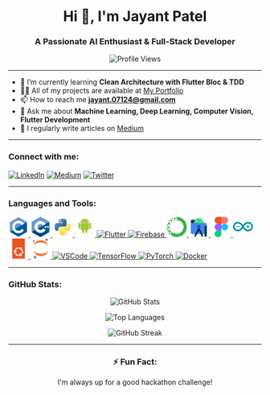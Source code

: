 <h1 align="center">Hi 👋, I'm Jayant Patel</h1>
<h3 align="center">A Passionate AI Enthusiast & Full-Stack Developer</h3>

<p align="center">
  <img src="https://komarev.com/ghpvc/?username=Jayant07124&label=Profile%20views&color=0e75b6&style=flat" alt="Profile Views" />
</p>

---

- 🌱 I’m currently learning **Clean Architecture with Flutter Bloc & TDD**
- 👨‍💻 All of my projects are available at [My Portfolio](https://your-portfolio-link.com)
- 📫 How to reach me **jayant.07124@gmail.com**
- 💬 Ask me about **Machine Learning, Deep Learning, Computer Vision, Flutter Development**
- 📝 I regularly write articles on [Medium](https://medium.com/@jayant.0712)

---

<h3 align="left">Connect with me:</h3>
<p align="left">
<a href="https://linkedin.com/in/jayantpatel71" target="blank"><img align="center" src="https://www.vectorlogo.zone/logos/linkedin/linkedin-icon.svg" alt="LinkedIn" height="30" width="30" /></a>
<a href="https://medium.com/@jayant.0712" target="blank"><img align="center" src="https://www.vectorlogo.zone/logos/medium/medium-tile.svg" alt="Medium" height="30" width="30" /></a>
<a href="https://twitter.com/jayant_71" target="blank"><img align="center" src="https://www.vectorlogo.zone/logos/twitter/twitter-tile.svg" alt="Twitter" height="30" width="30" /></a>

</p>

---

<h3 align="left">Languages and Tools:</h3>
<p align="left">
  <a href="https://www.cprogramming.com/" target="_blank" rel="noreferrer"> 
    <img src="https://raw.githubusercontent.com/devicons/devicon/master/icons/c/c-original.svg" alt="C" width="40" height="40"/> 
  </a> 
  <a href="https://kubernetes.io" target="_blank" rel="noreferrer"> 
    <img src="https://raw.githubusercontent.com/devicons/devicon/master/icons/cplusplus/cplusplus-original.svg" alt="C++" width="40" height="40"/> 
  </a>
  <a href="https://www.python.org" target="_blank" rel="noreferrer"> 
    <img src="https://raw.githubusercontent.com/devicons/devicon/master/icons/python/python-original.svg" alt="Python" width="40" height="40"/> 
  </a>
  <a href="https://developer.android.com" target="_blank" rel="noreferrer"> 
    <img src="https://raw.githubusercontent.com/devicons/devicon/master/icons/android/android-original-wordmark.svg" alt="Android" width="40" height="40"/> 
  </a> 
  <a href="https://flutter.dev" target="_blank" rel="noreferrer"> 
    <img src="https://www.vectorlogo.zone/logos/flutterio/flutterio-icon.svg" alt="Flutter" width="40" height="40"/> 
  </a>
  <a href="https://firebase.google.com/" target="_blank" rel="noreferrer"> 
    <img src="https://www.vectorlogo.zone/logos/firebase/firebase-icon.svg" alt="Firebase" width="40" height="40"/> 
  </a> 
   <a href="https://www.cprogramming.com/" target="_blank" rel="noreferrer"> 
    <img src="https://raw.githubusercontent.com/devicons/devicon/master/icons/anaconda/anaconda-original.svg" alt="Anaconda" width="40" height="40"/> 
  </a> 
   <a href="https://www.cprogramming.com/" target="_blank" rel="noreferrer"> 
    <img src="https://raw.githubusercontent.com/devicons/devicon/master/icons/androidstudio/androidstudio-original.svg" alt="Android Studio" width="40" height="40"/> 
  </a> 
  <a href="https://www.cprogramming.com/" target="_blank" rel="noreferrer"> 
    <img src="https://raw.githubusercontent.com/devicons/devicon/master/icons/figma/figma-original.svg" alt="Figma" width="40" height="40"/> 
  </a> 
 
  <a href="https://www.cprogramming.com/" target="_blank" rel="noreferrer"> 
    <img src=" https://raw.githubusercontent.com/devicons/devicon/master/icons/arduino/arduino-original.svg" alt="Arduino" width="40" height="40"/> 
  </a> 
  
  
  <a href="https://www.cprogramming.com/" target="_blank" rel="noreferrer"> 
    <img src="https://raw.githubusercontent.com/devicons/devicon/master/icons/ubuntu/ubuntu-original.svg" alt="Ubuntu" width="40" height="40"/> 
  </a> 
   <a href="https://kubernetes.io" target="_blank" rel="noreferrer"> 
    <img src="https://raw.githubusercontent.com/devicons/devicon/master/icons/jupyter/jupyter-original.svg" alt="Jupyter" width="40" height="40"/> 
  </a>
    
  <a href="https://kubernetes.io" target="_blank" rel="noreferrer"> 
    <img src="https://www.vectorlogo.zone/logos/visualstudio_code/visualstudio_code-icon.svg" alt="VSCode" width="40" height="40"/> 
  </a>
  <a href="https://www.tensorflow.org" target="_blank" rel="noreferrer"> 
    <img src="https://www.vectorlogo.zone/logos/tensorflow/tensorflow-icon.svg" alt="TensorFlow" width="40" height="40"/> 
  </a>
  <a href="https://pytorch.org/" target="_blank" rel="noreferrer"> 
    <img src="https://www.vectorlogo.zone/logos/pytorch/pytorch-icon.svg" alt="PyTorch" width="40" height="40"/> 
  </a>
  <a href="https://pytorch.org/" target="_blank" rel="noreferrer"> 
    <img src="https://www.vectorlogo.zone/logos/docker/docker-official.svg" alt="Docker" width="40" height="40"/> 
  </a>
  
</p>

---

<h3 align="left">GitHub Stats:</h3>
<p align="center">
  <img src="https://github-readme-stats.vercel.app/api?username=Jayant71&show_icons=true&theme=radical" alt="GitHub Stats" />
</p>

<p align="center">
  <img src="https://github-readme-stats.vercel.app/api/top-langs?username=Jayant71&show_icons=true&locale=en&layout=compact&theme=radical" alt="Top Languages" />
</p>

<p align="center">
  <img src="https://github-readme-streak-stats.herokuapp.com/?user=Jayant71&theme=radical" alt="GitHub Streak" />
</p>

---

<h3 align="center">⚡ Fun Fact: </h3>
<p align="center">I'm always up for a good hackathon challenge!</p>
